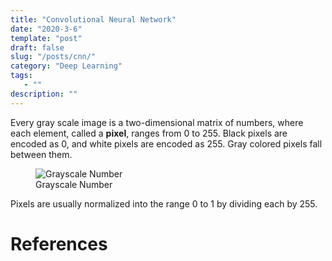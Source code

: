 ```yaml
---
title: "Convolutional Neural Network"
date: "2020-3-6"
template: "post"
draft: false
slug: "/posts/cnn/"
category: "Deep Learning"
tags:
   - ""
description: ""
---
```


Every gray scale image is a two-dimensional matrix of numbers, where each element, called a **pixel**, ranges from $0$ to $255$. Black pixels are encoded as $0$, and white pixels are encoded as $255$. Gray colored pixels fall between them.

<figure style="width: 400px">
	<img src="/media/vision/grayscale-number.gif" alt="Grayscale Number">
	<figcaption>Grayscale Number</figcaption>
</figure>

Pixels are usually normalized into the range $0$ to $1$ by dividing each by $255$.

# References

